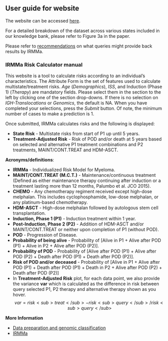 ## User guide for website

The website can be accessed [here](https://irmma-risk-calculator.miami.edu).

For a detailed breakdown of the dataset across various states included in our knowledge bank, please refer to Figure 3a in the paper.

Please refer to [recommendations](recommendations.pdf) on what queries might provide back results by IRMMa.

### IRMMa Risk Calculator manual

This website is a tool to calculate risks according to an individual’s characteristics. The Attribute Form is the set of features used to calculate multistate/treatment risks. *Age* (*Demographics*), *ISS*, and Induction (Phase 1) (*Therapy*) are mandatory fields. Please select them in the section to the left by clicking one of the section drop-downs. If there is no selection on *IGH-Translocations* or *Genomics*, the default is NA. When you have completed your selections, press the *Submit* button. Of note, the minimum number of cases to make a prediction is 1.

Once submitted, IRMMa calculates risks and the following is displayed:

* **State Risk** - Multistate risks from start of P1 up until 5 years.
* **Treatment-Adjusted Risk** - Risk of POD and/or death at 5 years based on selected and alternative P1 treatment combinations and P2 treatments, MAINT/CONT.TREAT and HDM-ASCT.

**Acronyms/definitions**:

* **IRMMa** - Individualized Risk Model for Myeloma.
* **MAINT/CONT.TREAT (M.C.T.)** - Maintenance/continuous treatment (Defined as either maintenance therapy continuing after induction or a treatment lasting more than 12 months, Palumbo et al. JCO 2015).
* **CHEMO** - Any chemotherapy regiment received except high-dose melphalan. This includes cyclophosphamide, low-dose melphalan, or any platinum-based chemotherapy.
* **HDM-ASCT** - High-dose melphalan followed by autologous stem cell transplantation.
* **Induction, Phase 1 (P1)** - Induction treatment within 1 year.
* **Post-Induction, Phase 2 (P2)** - Addition of HDM-ASCT and/or MAINT/CONT.TREAT or neither upon completion of P1 (without POD).
* **POD** - Progression of Disease.
* **Probability of being alive** - Probability of [Alive in P1 + Alive after POD (P1) + Alive in P2 + Alive after POD (P2)].
* **Probability of POD** - Probability of [Alive after POD (P1) + Alive after POD (P2) + Death after POD (P1) + Death after POD (P2)]. 
* **Risk of POD and/or deceased** - Probability of [Alive in P1 + Alive after POD (P1) + Death after POD (P1) + Death in P2 + Alive after POD (P2) + Death after POD (P2)]
* In **Treatment-Adjusted Risk** plot, for each data point, we also provide the variance **var** which is calculated as the difference in risk between query selected P1, P2 therapy and alternative therapy shown as you hover. $$var = risk<sub>treat</sub> - risk<sub>query</sub> / risk<sub>query</sub>$$

**More Information**
* [Data preparation and genomic classification](https://github.com/UM-Myeloma-Genomics/GCP_MM/tree/main/genomic)
* [IRMMa](https://github.com/UM-Myeloma-Genomics/GCP_MM/tree/main/prognostication)
